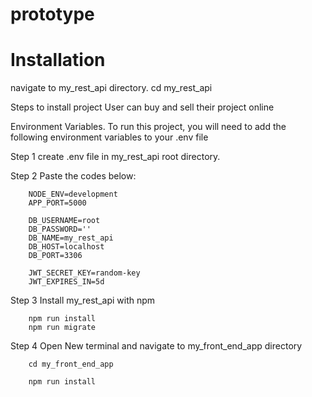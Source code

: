 # prototype
 


# Installation

navigate to my_rest_api directory.
cd my_rest_api

Steps to install project
User can buy and sell their project online

Environment Variables.
To run this project, you will need to add the following environment variables to your .env file

Step 1 create .env file in my_rest_api root directory.

Step 2 Paste the codes below:

        NODE_ENV=development
        APP_PORT=5000

        DB_USERNAME=root
        DB_PASSWORD=''
        DB_NAME=my_rest_api
        DB_HOST=localhost
        DB_PORT=3306

        JWT_SECRET_KEY=random-key
        JWT_EXPIRES_IN=5d

Step 3 Install my_rest_api with npm

        npm run install
        npm run migrate

Step 4 Open New terminal and navigate to my_front_end_app directory

        cd my_front_end_app

        npm run install